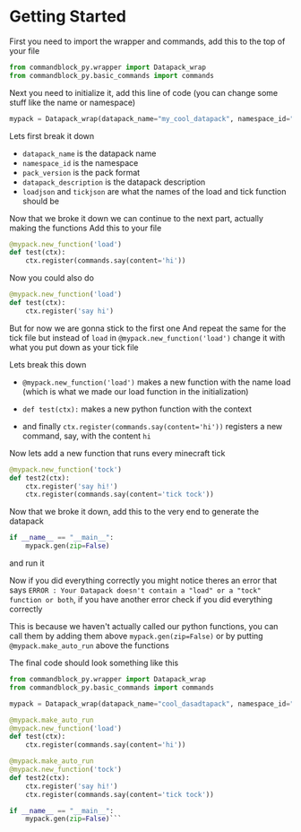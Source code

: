 # Getting Started

First you need to import the wrapper and commands, add this to the top of your file
```py
from commandblock_py.wrapper import Datapack_wrap
from commandblock_py.basic_commands import commands
```

Next you need to initialize it, add this line of code (you can change some stuff like the name or namespace)

```py
mypack = Datapack_wrap(datapack_name="my_cool_datapack", namespace_id="dp", pack_version=7, datapack_description="My brand new datapack", loadjson="load", tickjson="tock")
```
Lets first break it down
- `datapack_name` is the datapack name
- `namespace_id` is the namespace
- `pack_version` is the pack format
- `datapack_description` is the datapack description
- `loadjson` and `tickjson` are what the names of the load and tick function should be

Now that we broke it down we can continue to the next part, actually making the functions
Add this to your file
```py
@mypack.new_function('load')
def test(ctx):
    ctx.register(commands.say(content='hi'))
```
Now you could also do
```py
@mypack.new_function('load')
def test(ctx):
    ctx.register('say hi')
```
But for now we are gonna stick to the first one
And repeat the same for the tick file but instead of `load` in `@mypack.new_function('load')` change it with what you put down as your tick file

Lets break this down
- `@mypack.new_function('load')` makes a new function with the name load (which is what we made our load function in the initialization)

- `def test(ctx):` makes a new python function with the context

- and finally `ctx.register(commands.say(content='hi'))` registers a new command, say, with the content `hi`

Now lets add a new function that runs every minecraft tick
```py
@mypack.new_function('tock')
def test2(ctx):
    ctx.register('say hi!')
    ctx.register(commands.say(content='tick tock'))
```

Now that we broke it down, add this to the very end to generate the datapack
```py
if __name__ == "__main__":
    mypack.gen(zip=False)
```
and run it

Now if you did everything correctly you might notice theres an error that says `ERROR : Your Datapack doesn't contain a "load" or a "tock" function or both`, if you have another error check if you did everything correctly

This is because we haven't actually called our python functions, you can call them by adding them above `mypack.gen(zip=False)` or by putting `@mypack.make_auto_run` above the functions

The final code should look something like this
```py
from commandblock_py.wrapper import Datapack_wrap
from commandblock_py.basic_commands import commands

mypack = Datapack_wrap(datapack_name="cool_dasadtapack", namespace_id="asadsdsdbc", pack_version=7, datapack_description="My brand new datapack", loadjson="load", tickjson="tock")

@mypack.make_auto_run
@mypack.new_function('load')
def test(ctx):
    ctx.register(commands.say(content='hi'))

@mypack.make_auto_run
@mypack.new_function('tock')
def test2(ctx):
    ctx.register('say hi!')
    ctx.register(commands.say(content='tick tock'))

if __name__ == "__main__":
    mypack.gen(zip=False)```
